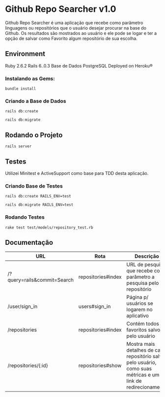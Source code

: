 # Github Repo Searcher v1.0
Github Repo Searcher é uma aplicação que recebe como parâmetro linguagens ou repositórios que o usuário desejar procurar na base do Github.
Os resultados são mostrados ao usuário e ele pode se logar e ter a opção de salvar como Favorito  algum repositório de sua escolha.
## Environment
Ruby 2.6.2
Rails 6..0.3
Base de Dados PostgreSQL
Deployed on Heroku®
### Instalando as Gems:
```
bundle install
```
### Criando a Base de Dados
```
rails db:create
```
```
rails db:migrate
```
## Rodando o Projeto
```
rails server
```
## Testes
Utilizei Minitest e ActiveSupport como base para TDD desta aplicação.
### Criando Base de Testes
```
rails db:create RAILS_ENV=test
```
```
rails db:migrate RAILS_ENV=test
```
### Rodando Testes
```
rake test test/models/repository_test.rb
```
## Documentação
| URL | Rota | Descrição |
| ----------- | ---- | --------- |
| /?query=rails&commit=Search | repositories#index | URL de pesquisa que recebe como parâmetro a pesquisa pelo repositório |
| /user/sign_in | users#sign_in | Página p/ usuários se logarem no aplicativo |
| /repositories | repositories#index | Contém todos os favoritos salvos pelo usuário |
| /repositories/{:id} | repositories#show | Mostra mais detalhes de cada repositório salvo pelo usuário, como suas métricas e um link de redirecionamento |
